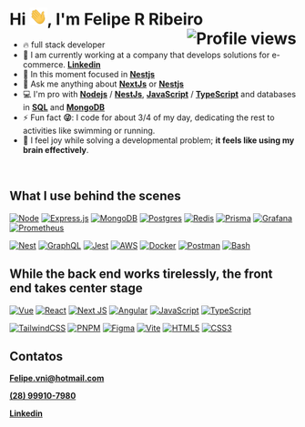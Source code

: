 <h1 align="left">Hi <img src="./img/hi.gif" height="30px" />, I'm Felipe R Ribeiro <img align="right" src="https://komarev.com/ghpvc/?username=Yokuny&style=for-the-badge&color=blue" alt="Profile views" />
</h1>

- 🔥 full stack developer
- 🔭 I am currently working at a company that develops solutions for e-commerce. **[Linkedin](https://www.linkedin.com/in/yokuny/)**
- 🌱 In this moment focused in **[Nestjs](https://nestjs.com/)**
- 💬 Ask me anything about **[NextJs](https://nextjs.org/)** or **[Nestjs](https://nestjs.com/)**
- 💻 I'm pro with **[Nodejs](https://nodejs.org)** / **[NestJs](https://nestjs.com/)**, **[JavaScript](https://developer.mozilla.org/pt-BR/docs/Web/JavaScript)** / **[TypeScript](https://www.typescriptlang.org/)** and databases in **[SQL](https://www.postgresql.org/)** and **[MongoDB](https://www.mongodb.com)**
- ⚡ Fun fact **😜**: I code for about 3/4 of my day, dedicating the rest to activities like swimming or running.
- 🧠 I feel joy while solving a developmental problem; **it feels like using my brain effectively**.
<br>

<h2>
  What I use behind the scenes
</h2>
    
[![Node](https://skillicons.dev/icons?i=nodejs)](https://nodejs.org)
[![Express.js](https://skillicons.dev/icons?i=expressjs)](https://expressjs.com)
[![MongoDB](https://skillicons.dev/icons?i=mongodb)](https://www.mongodb.com)
[![Postgres](https://skillicons.dev/icons?i=postgresql)](https://www.postgresql.org)
[![Redis](https://skillicons.dev/icons?i=redis)](https://redis.io)
[![Prisma](https://skillicons.dev/icons?i=prisma)](https://www.prisma.io)
[![Grafana](https://skillicons.dev/icons?i=grafana)](https://grafana.com/)
[![Prometheus](https://skillicons.dev/icons?i=prometheus)](https://prometheus.io/)
<br>

[![Nest](https://skillicons.dev/icons?i=nestjs)](https://nestjs.com)
[![GraphQL](https://skillicons.dev/icons?i=graphql)](https://graphql.org/)
[![Jest](https://skillicons.dev/icons?i=jest)](https://jestjs.io)
[![AWS](https://skillicons.dev/icons?i=aws)](https://aws.amazon.com)
[![Docker](https://skillicons.dev/icons?i=docker)](https://www.docker.com)
[![Postman](https://skillicons.dev/icons?i=postman)](https://www.postman.com/)
[![Bash](https://skillicons.dev/icons?i=bash)](https://pt.wikipedia.org/wiki/Bash)
<br>

<h2>
  While the back end works tirelessly, the front end takes center stage
</h2>

[![Vue](https://skillicons.dev/icons?i=vue)](https://vuejs.org/)
[![React](https://skillicons.dev/icons?i=react)](https://react.dev)
[![Next JS](https://skillicons.dev/icons?i=next)](https://nextjs.org/)
[![Angular](https://skillicons.dev/icons?i=angular)](https://angular.io/)
[![JavaScript](https://skillicons.dev/icons?i=javascript)](https://developer.mozilla.org/pt-BR/docs/Web/JavaScript)
[![TypeScript](https://skillicons.dev/icons?i=typescript)](https://www.typescriptlang.org)
<br>

[![TailwindCSS](https://skillicons.dev/icons?i=tailwindcss)](https://tailwindcss.com/)
[![PNPM](https://skillicons.dev/icons?i=pnpm)](https://pnpm.io/pt/)
[![Figma](https://skillicons.dev/icons?i=figma)](https://www.figma.com/)
[![Vite](https://skillicons.dev/icons?i=vite)](https://vite.dev/)
[![HTML5](https://skillicons.dev/icons?i=html)](https://developer.mozilla.org/pt-BR/docs/Web/HTML)
[![CSS3](https://skillicons.dev/icons?i=css)](https://developer.mozilla.org/pt-BR/docs/Web/CSS)
<br>

<h2>
  Contatos
</h2>


**Felipe.vni@hotmail.com**

**[(28) 99910-7980](wa.me/+5528999107980)**

**[Linkedin](https://www.linkedin.com/in/yokuny/)**
